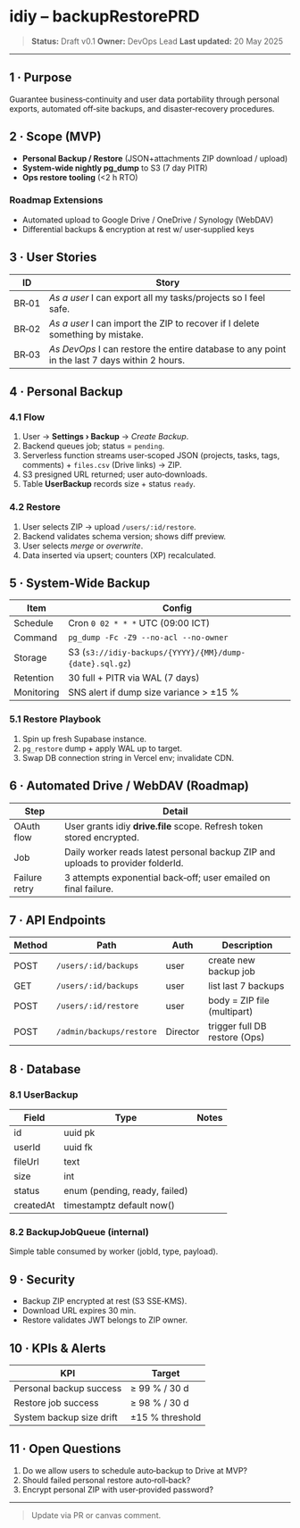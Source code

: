 # idiy – backupRestorePRD

> **Status:** Draft v0.1
> **Owner:** DevOps Lead
> **Last updated:** 20 May 2025

---

## 1 · Purpose

Guarantee business‑continuity and user data portability through personal exports, automated off‑site backups, and disaster‑recovery procedures.

## 2 · Scope (MVP)

* **Personal Backup / Restore** (JSON+attachments ZIP download / upload)
* **System‑wide nightly pg\_dump** to S3 (7 day PITR)
* **Ops restore tooling** (<2 h RTO)

### Roadmap Extensions

* Automated upload to Google Drive / OneDrive / Synology (WebDAV)
* Differential backups & encryption at rest w/ user‑supplied keys

## 3 · User Stories

| ID    | Story                                                                                         |
| ----- | --------------------------------------------------------------------------------------------- |
| BR‑01 | *As a user* I can export all my tasks/projects so I feel safe.                                |
| BR‑02 | *As a user* I can import the ZIP to recover if I delete something by mistake.                 |
| BR‑03 | *As DevOps* I can restore the entire database to any point in the last 7 days within 2 hours. |

## 4 · Personal Backup

### 4.1 Flow

1. User → **Settings › Backup** → *Create Backup*.
2. Backend queues job; status = `pending`.
3. Serverless function streams user‑scoped JSON (projects, tasks, tags, comments) + `files.csv` (Drive links) → ZIP.
4. S3 presigned URL returned; user auto‑downloads.
5. Table **UserBackup** records size + status `ready`.

### 4.2 Restore

1. User selects ZIP → upload `/users/:id/restore`.
2. Backend validates schema version; shows diff preview.
3. User selects *merge* or *overwrite*.
4. Data inserted via upsert; counters (XP) recalculated.

## 5 · System‑Wide Backup

| Item       | Config                                                  |
| ---------- | ------------------------------------------------------- |
| Schedule   | Cron `0 02 * * *` UTC (09:00 ICT)                       |
| Command    | `pg_dump -Fc -Z9 --no-acl --no-owner`                   |
| Storage    | S3 (`s3://idiy-backups/{YYYY}/{MM}/dump-{date}.sql.gz`) |
| Retention  | 30 full + PITR via WAL (7 days)                         |
| Monitoring | SNS alert if dump size variance > ±15 %                 |

### 5.1 Restore Playbook

1. Spin up fresh Supabase instance.
2. `pg_restore` dump + apply WAL up to target.
3. Swap DB connection string in Vercel env; invalidate CDN.

## 6 · Automated Drive / WebDAV (Roadmap)

| Step          | Detail                                                                          |
| ------------- | ------------------------------------------------------------------------------- |
| OAuth flow    | User grants idiy **drive.file** scope. Refresh token stored encrypted.          |
| Job           | Daily worker reads latest personal backup ZIP and uploads to provider folderId. |
| Failure retry | 3 attempts exponential back‑off; user emailed on final failure.                 |

## 7 · API Endpoints

| Method | Path                     | Auth     | Description                   |
| ------ | ------------------------ | -------- | ----------------------------- |
| POST   | `/users/:id/backups`     | user     | create new backup job         |
| GET    | `/users/:id/backups`     | user     | list last 7 backups           |
| POST   | `/users/:id/restore`     | user     | body = ZIP file (multipart)   |
| POST   | `/admin/backups/restore` | Director | trigger full DB restore (Ops) |

## 8 · Database

### 8.1 UserBackup

| Field     | Type                          | Notes |
| --------- | ----------------------------- | ----- |
| id        | uuid pk                       |       |
| userId    | uuid fk                       |       |
| fileUrl   | text                          |       |
| size      | int                           |       |
| status    | enum (pending, ready, failed) |       |
| createdAt | timestamptz default now()     |       |

### 8.2 BackupJobQueue (internal)

Simple table consumed by worker (jobId, type, payload).

## 9 · Security

* Backup ZIP encrypted at rest (S3 SSE‑KMS).
* Download URL expires 30 min.
* Restore validates JWT belongs to ZIP owner.

## 10 · KPIs & Alerts

| KPI                      | Target          |
| ------------------------ | --------------- |
| Personal backup success  | ≥ 99 % / 30 d   |
| Restore job success      | ≥ 98 % / 30 d   |
| System backup size drift | ±15 % threshold |

## 11 · Open Questions

1. Do we allow users to schedule auto‑backup to Drive at MVP?
2. Should failed personal restore auto‑roll‑back?
3. Encrypt personal ZIP with user‑provided password?

---

> Update via PR or canvas comment.
